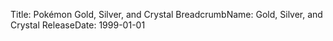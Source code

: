 Title: Pokémon Gold, Silver, and Crystal
BreadcrumbName: Gold, Silver, and Crystal
ReleaseDate: 1999-01-01
